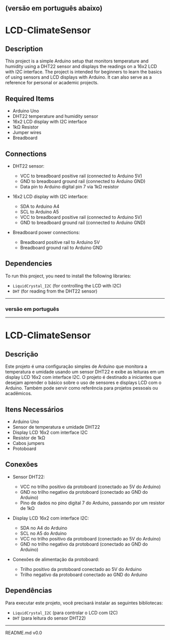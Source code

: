 (versão em português abaixo)
---

# LCD-ClimateSensor

## Description
This project is a simple Arduino setup that monitors temperature and humidity using a DHT22 sensor and displays the readings on a 16x2 LCD with I2C interface. The project is intended for beginners to learn the basics of using sensors and LCD displays with Arduino. It can also serve as a reference for personal or academic projects.

## Required Items
- Arduino Uno
- DHT22 temperature and humidity sensor
- 16x2 LCD display with I2C interface
- 1kΩ Resistor
- Jumper wires
- Breadboard

## Connections
- DHT22 sensor:
  - VCC to breadboard positive rail (connected to Arduino 5V)
  - GND to breadboard ground rail (connected to Arduino GND)
  - Data pin to Arduino digital pin 7 via 1kΩ resistor

- 16x2 LCD display with I2C interface:
  - SDA to Arduino A4
  - SCL to Arduino A5
  - VCC to breadboard positive rail (connected to Arduino 5V)
  - GND to breadboard ground rail (connected to Arduino GND)

- Breadboard power connections:
  - Breadboard positive rail to Arduino 5V
  - Breadboard ground rail to Arduino GND

## Dependencies
To run this project, you need to install the following libraries:
- `LiquidCrystal_I2C` (for controlling the LCD with I2C)
- `DHT` (for reading from the DHT22 sensor)

---

### versão em português
---
# LCD-ClimateSensor

## Descrição
Este projeto é uma configuração simples de Arduino que monitora a temperatura e umidade usando um sensor DHT22 e exibe as leituras em um display LCD 16x2 com interface I2C. O projeto é destinado a iniciantes que desejam aprender o básico sobre o uso de sensores e displays LCD com o Arduino. Também pode servir como referência para projetos pessoais ou acadêmicos.

## Itens Necessários
- Arduino Uno
- Sensor de temperatura e umidade DHT22
- Display LCD 16x2 com interface I2C
- Resistor de 1kΩ
- Cabos jumpers
- Protoboard

## Conexões
- Sensor DHT22:
  - VCC no trilho positivo da protoboard (conectado ao 5V do Arduino)
  - GND no trilho negativo da protoboard (conectado ao GND do Arduino)
  - Pino de dados no pino digital 7 do Arduino, passando por um resistor de 1kΩ

- Display LCD 16x2 com interface I2C:
  - SDA no A4 do Arduino
  - SCL no A5 do Arduino
  - VCC no trilho positivo da protoboard (conectado ao 5V do Arduino)
  - GND no trilho negativo da protoboard (conectado ao GND do Arduino)

- Conexões de alimentação da protoboard:
  - Trilho positivo da protoboard conectado ao 5V do Arduino
  - Trilho negativo da protoboard conectado ao GND do Arduino

## Dependências
Para executar este projeto, você precisará instalar as seguintes bibliotecas:
- `LiquidCrystal_I2C` (para controlar o LCD com I2C)
- `DHT` (para leitura do sensor DHT22)

---

README.md v0.0